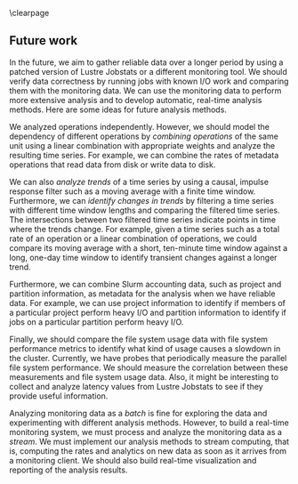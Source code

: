 \clearpage

## Future work
In the future, we aim to gather reliable data over a longer period by using a patched version of Lustre Jobstats or a different monitoring tool.
We should verify data correctness by running jobs with known I/O work and comparing them with the monitoring data.
We can use the monitoring data to perform more extensive analysis and to develop automatic, real-time analysis methods.
Here are some ideas for future analysis methods.

We analyzed operations independently.
However, we should model the dependency of different operations by *combining operations* of the same unit using a linear combination with appropriate weights and analyze the resulting time series.
For example, we can combine the rates of metadata operations that read data from disk or write data to disk.

We can also *analyze trends* of a time series by using a causal, impulse response filter such as a moving average with a finite time window.
Furthermore, we can *identify changes in trends* by filtering a time series with different time window lengths and comparing the filtered time series.
The intersections between two filtered time series indicate points in time where the trends change.
For example, given a time series such as a total rate of an operation or a linear combination of operations, we could compare its moving average with a short, ten-minute time window against a long, one-day time window to identify transient changes against a longer trend.

Furthermore, we can combine Slurm accounting data, such as project and partition information, as metadata for the analysis when we have reliable data.
For example, we can use project information to identify if members of a particular project perform heavy I/O and partition information to identify if jobs on a particular partition perform heavy I/O.

Finally, we should compare the file system usage data with file system performance metrics to identify what kind of usage causes a slowdown in the cluster.
Currently, we have probes that periodically measure the parallel file system performance.
We should measure the correlation between these measurements and file system usage data.
Also, it might be interesting to collect and analyze latency values from Lustre Jobstats to see if they provide useful information.

Analyzing monitoring data as a *batch* is fine for exploring the data and experimenting with different analysis methods.
However, to build a real-time monitoring system, we must process and analyze the monitoring data as a *stream*.
We must implement our analysis methods to stream computing, that is, computing the rates and analytics on new data as soon as it arrives from a monitoring client.
We should also build real-time visualization and reporting of the analysis results.

<!-- To improve reaction time, we could reduce the observation interval from 2 minutes to 1 minute. -->
<!-- We aim to offer job-specific I/O statistics to users. -->

<!--
Another interesting analysis method is using *cluster analysis*.
We can assign groups for multiple time series with similar values using one-dimensional clustering at each timestamp and then analyze how the cluster for each time series evolves in time.
We could describe each cluster with using summary statistics such as the number of samples, min, max, mean, and deviation from the mean.
For example, we could use Average Shifted Histograms [@ash] to perform fast one-dimensional clustering.
-->

